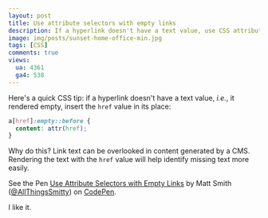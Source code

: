 ```yaml
---
layout: post
title: Use attribute selectors with empty links
description: If a hyperlink doesn't have a text value, use CSS attribute selectors to insert the href value in its place.
image: img/posts/sunset-home-office-min.jpg
tags: [CSS]
comments: true
views:
  ua: 4361
  ga4: 538
---
```


Here's a quick CSS tip: if a hyperlink doesn't have a text value, _i.e._, it rendered empty, insert the `href` value in its place:


```css
a[href]:empty::before {
  content: attr(href);
}
```
Why do this? Link text can be overlooked in content generated by a CMS. Rendering the text with the `href` value will help identify missing text more easily.

<div class="embed">
  <p class="codepen" data-height="450" data-theme-id="light" data-slug-hash="zBzXRx" data-default-tab="result" data-user="AllThingsSmitty" data-embed-version="2" data-pen-title="Use Attribute Selectors with Empty Links" class="codepen">See the Pen <a href="http://codepen.io/AllThingsSmitty/pen/zBzXRx/">Use Attribute Selectors with Empty Links</a> by Matt Smith (<a href="http://codepen.io/AllThingsSmitty">@AllThingsSmitty</a>) on <a href="http://codepen.io">CodePen</a>.</p>
  <script async src="https://production-assets.codepen.io/assets/embed/ei.js"></script>
</div>

I like it.

